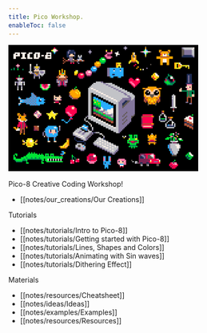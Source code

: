 ```yaml
---
title: Pico Workshop.
enableToc: false
---
```


<img src="/notes/images/pico8_postcard.png" alt="pico8" width="380"/>

Pico-8 Creative Coding Workshop!
- [[notes/our_creations/Our Creations]]

Tutorials
- [[notes/tutorials/Intro to Pico-8]]
- [[notes/tutorials/Getting started with Pico-8]]
- [[notes/tutorials/Lines, Shapes and Colors]]
- [[notes/tutorials/Animating with Sin waves]]
- [[notes/tutorials/Dithering Effect]]

Materials
- [[notes/resources/Cheatsheet]]
- [[notes/ideas/Ideas]]
- [[notes/examples/Examples]]
- [[notes/resources/Resources]]
